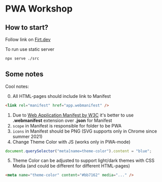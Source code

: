 # PWA Workshop

## How to start?

Follow link on [Firt.dev](https://firt.dev/cds)

To run use static server

```bash
npx serve ./src
```

## Some notes

Cool notes:

0. All HTML-pages should include link to Manifest

```html
<link rel="manifest" href="app.webmanifest" />
```

1. Due to [Web Application Manifest by W3C](https://www.w3.org/TR/appmanifest/) it's better to use **.webmanifest** extension over **.json** for Manifest
2. `scope` in Manifest is responsible for folder to be PWA
3. `icons` in Manifest should be PNG (SVG supports only in Chrome since summer 2021)
4. Change Theme Color with JS (works only in PWA-mode)

```js
document.querySelector("meta[name=theme-color").content = "blue";
```

5. Theme Color can be adjusted to support light/dark themes with CSS Media (and could be different for different HTML-pages)

```html
<meta name="theme-color" content="#bb7162" media="..." />
```

